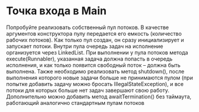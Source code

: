 # Точка входа в Main
Попробуйте реализовать собственный пул потоков. В качестве аргументов конструктора пулу передается его емкость (количество рабочих потоков). Как только пул создан, он сразу инициализирует и запускает потоки. Внутри пула очередь задач на исполнение организуется через LinkedList<Runnable>. При выполнении у пула потоков метода execute(Runnabler), указанная задача должна попасть в очередь исполнения, и как только появится свободный поток – должна быть выполнена. Также необходимо реализовать метод shutdown(), после выполнения которого новые задачи больше не принимаются пулом (при попытке добавить задачу можно бросать IllegalStateException), и все потоки для которых больше нет задач завершают свою работу. Дополнительно можно добавить метод awaitTermination() без таймаута, работающий аналогично стандартным пулам потоков